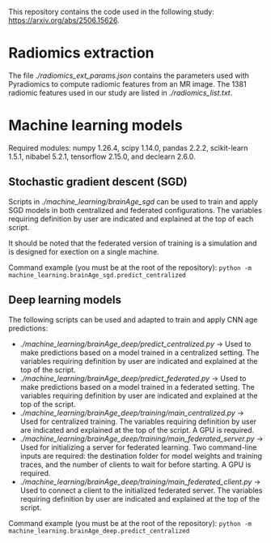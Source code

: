 This repository contains the code used in the following study: <https://arxiv.org/abs/2506.15626>.


# Radiomics extraction

The file *./radiomics_ext_params.json* contains the parameters used with Pyradiomics to compute radiomic features from an MR image. The 1381 radiomic features used in our study are listed in *./radiomics_list.txt*.


# Machine learning models

Required modules: numpy 1.26.4, scipy 1.14.0, pandas 2.2.2, scikit-learn 1.5.1, nibabel 5.2.1, tensorflow 2.15.0, and declearn 2.6.0.

## Stochastic gradient descent (SGD)

Scripts in *./machine_learning/brainAge_sgd* can be used to train and apply SGD models in both centralized and federated configurations. The variables requiring definition by user are indicated and explained at the top of each script.

It should be noted that the federated version of training is a simulation and is designed for exection on a single machine.

Command example (you must be at the root of the repository): `python -m machine_learning.brainAge_sgd.predict_centralized`


## Deep learning models

The following scripts can be used and adapted to train and apply CNN age predictions:

  - *./machine_learning/brainAge_deep/predict_centralized.py* -> Used to make predictions based on a model trained in a centralized setting. The variables requiring definition by user are indicated and explained at the top of the script.
  - *./machine_learning/brainAge_deep/predict_federated.py* -> Used to make predictions based on a model trained in a federated setting. The variables requiring definition by user are indicated and explained at the top of the script.
  - *./machine_learning/brainAge_deep/training/main_centralized.py* -> Used for centralized training. The variables requiring definition by user are indicated and explained at the top of the script. A GPU is required.
  - *./machine_learning/brainAge_deep/training/main_federated_server.py* -> Used for initializing a server for federated learning. Two command-line inputs are required: the destination folder for model weights and training traces, and the number of clients to wait for before starting. A GPU is required.
  - *./machine_learning/brainAge_deep/training/main_federated_client.py* -> Used to connect a client to the initialized federated server. The variables requiring definition by user are indicated and explained at the top of the script.
  
Command example (you must be at the root of the repository): `python -m machine_learning.brainAge_deep.predict_centralized`
  
